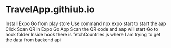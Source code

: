 # TravelApp.githiub.io
Install Expo Go from play store
Use command npx expo start to start the aap 
Click Scan QR in Expo Go App
Scan the QR code and aap will start
Go to hook folder
Inside hook there is fetchCountries.js where I am trying to get the data from backend api

